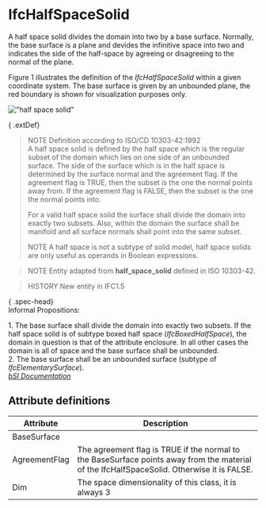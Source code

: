 IfcHalfSpaceSolid
=================
A half space solid divides the domain into two by a base surface. Normally,
the base surface is a plane and devides the infinitive space into two and
indicates the side of the half-space by agreeing or disagreeing to the normal
of the plane.  
  
Figure 1 illustrates the definition of the _IfcHalfSpaceSolid_ within a given
coordinate system. The base surface is given by an unbounded plane, the red
boundary is shown for visualization purposes only.  
  
!["half space solid"](../figures/ifchalfspacesolid-layout1.gif "Figure 1 --
Half space solid geometry")  
  
{ .extDef}  
> NOTE  Definition according to ISO/CD 10303-42:1992  
> A half space solid is defined by the half space which is the regular subset
> of the domain which lies on one side of an unbounded surface. The side of
> the surface which is in the half space is determined by the surface normal
> and the agreement flag. If the agreement flag is TRUE, then the subset is
> the one the normal points away from. If the agreement flag is FALSE, then
> the subset is the one the normal points into.  
>  
> For a valid half space solid the surface shall divide the domain into
> exactly two subsets. Also, within the domain the surface shall be manifold
> and all surface normals shall point into the same subset.  
>  
> NOTE  A half space is not a subtype of solid model, half space solids are
> only useful as operands in Boolean expressions.  
  
> NOTE  Entity adapted from **half_space_solid** defined in ISO 10303-42.  
  
> HISTORY  New entity in IFC1.5  
  
{ .spec-head}  
Informal Propositions:  
  
1\. The base surface shall divide the domain into exactly two subsets. If the
half space solid is of subtype boxed half space (_IfcBoxedHalfSpace_), the
domain in question is that of the attribute enclosure. In all other cases the
domain is all of space and the base surface shall be unbounded.  
2\. The base surface shall be an unbounded surface (subtype of
_IfcElementarySurface_).  
[ _bSI
Documentation_](https://standards.buildingsmart.org/IFC/DEV/IFC4_2/FINAL/HTML/schema/ifcgeometricmodelresource/lexical/ifchalfspacesolid.htm)


Attribute definitions
---------------------
| Attribute     | Description                                                                                                                                |
|---------------|--------------------------------------------------------------------------------------------------------------------------------------------|
| BaseSurface   |                                                                                                                                            |
| AgreementFlag | The agreement flag is TRUE if the normal to the BaseSurface points away from the material of the IfcHalfSpaceSolid. Otherwise it is FALSE. |
| Dim           | The space dimensionality of this class, it is always 3                                                                                     |

